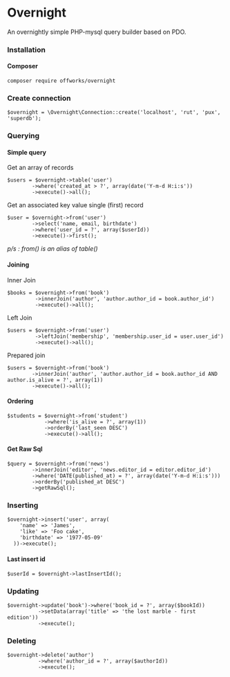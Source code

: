 # Overnight
An overnightly simple PHP-mysql query builder based on PDO.

### Installation
#### Composer
```
composer require offworks/overnight
```

### Create connection
```
$overnight = \Overnight\Connection::create('localhost', 'rut', 'pux', 'superdb');
```

### Querying
#### Simple query
Get an array of records
```
$users = $overnight->table('user')
        ->where('created_at > ?', array(date('Y-m-d H:i:s'))
        ->execute()->all();
```
Get an associated key value single (first) record
```
$user = $overnight->from('user')
        ->select('name, email, birthdate')
        ->where('user_id = ?', array($userId))
        ->execute()->first();
```
*p/s : from() is an alias of table()*

#### Joining
Inner Join
```
$books = $overnight->from('book')
         ->innerJoin('author', 'author.author_id = book.author_id')
         ->execute()->all();
```
Left Join
```
$users = $overnight->from('user')
         ->leftJoin('membership', 'membership.user_id = user.user_id')
         ->execute()->all();
```
Prepared join
```
$users = $overnight->from('book')
        ->innerJoin('author', 'author.author_id = book.author_id AND author.is_alive = ?', array(1))
        ->execute()->all();
```

#### Ordering
```
$students = $overnight->from('student')
            ->where('is_alive = ?', array(1))
            ->orderBy('last_seen DESC')
            ->execute()->all();
```

#### Get Raw Sql
```
$query = $overnight->from('news')
        ->innerJoin('editor', 'news.editor_id = editor.editor_id')
        ->where('DATE(published_at) = ?', array(date('Y-m-d H:i:s')))
        ->orderBy('published_at DESC')
        ->getRawSql();
```

### Inserting
```
$overnight->insert('user', array(
    'name' => 'James',
    'like' => 'Foo cake',
    'birthdate' => '1977-05-09'
  ))->execute();
```
#### Last insert id
```
$userId = $overnight->lastInsertId();
```

### Updating
```
$overnight->update('book')->where('book_id = ?', array($bookId))
          ->setData(array('title' => 'the lost marble - first edition'))
          ->execute();
```

### Deleting
```
$overnight->delete('author')
          ->where('author_id = ?', array($authorId))
          ->execute();
```

